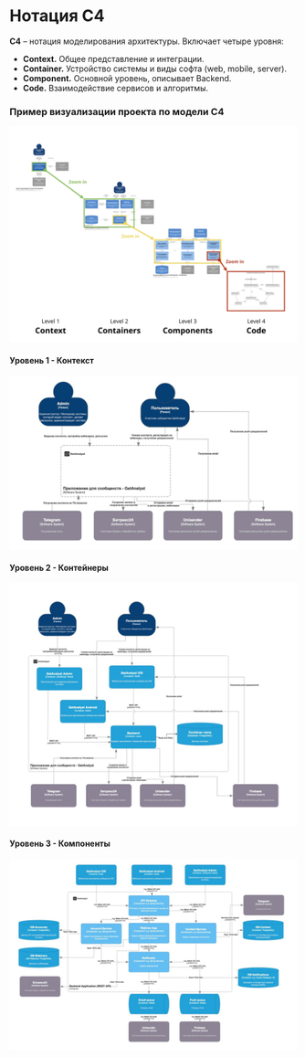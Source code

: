# Нотация C4

**C4** – нотация моделирования архитектуры. Включает четыре уровня:

- **Context.** Общее представление и интеграции.
- **Container.** Устройство системы и виды софта (web, mobile, server).
- **Component.** Основной уровень, описывает Backend.
- **Code.** Взаимодействие сервисов и алгоритмы.

### Пример визуализации проекта по модели C4
![Пример визуализации проекта по модели C4](images/StandartsNotations2-1.png)
#### Уровень 1 - Контекст
![Контекст](images/StandartsNotations2-2.jpg)
#### Уровень 2 - Контейнеры
![Контейнеры](images/StandartsNotations2-3.jpg)
#### Уровень 3 - Компоненты
![Компоненты](images/StandartsNotations2-4.jpg)